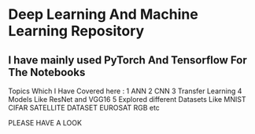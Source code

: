 # Deep Learning And Machine Learning Repository

## I have mainly used PyTorch And Tensorflow For The Notebooks

Topics Which I Have Covered here :
  1 ANN
  2 CNN
  3 Transfer Learning
  4 Models Like ResNet and VGG16
  5 Explored different Datasets Like MNIST CIFAR SATELLITE DATASET EUROSAT RGB etc

PLEASE HAVE A LOOK
